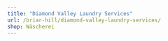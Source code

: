 ```yaml
---
title: "Diamond Valley Laundry Services"
url: /briar-hill/diamond-valley-laundry-services/
shop: Wäscherei
---
```

